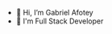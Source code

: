 - 👋 Hi, I’m Gabriel Afotey
- 👀 I'm Full Stack Developer 



<!---
odai307/odai307 is a ✨ special ✨ repository because its `README.md` (this file) appears on your GitHub profile.
You can click the Preview link to take a look at your changes.
--->
